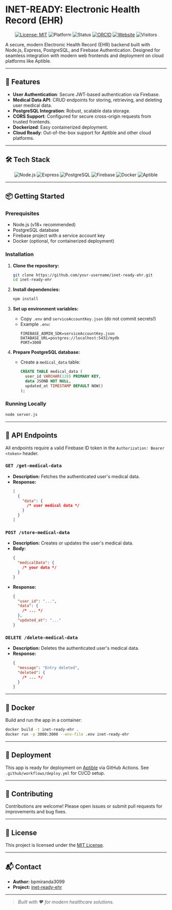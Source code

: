 # INET-READY: Electronic Health Record (EHR)

<div align="center">

[![License: MIT](https://img.shields.io/badge/License-MIT-blue.svg)](https://opensource.org/licenses/MIT)
![Platform](https://img.shields.io/badge/platform-Web-brightgreen)
![Status](https://img.shields.io/badge/status-Active-success)
[![ORCID](https://img.shields.io/badge/ORCID-0009--0008--4716--7429-green.svg)](https://orcid.org/0009-0008-4716-7429)
[![Website](https://img.shields.io/website?url=https%3A%2F%2Fbpmiranda3099.github.io%2Finet-ready-ehr%2F&label=Website&color=purple)](https://bpmiranda3099.github.io/inet-ready-ehr/)
![Visitors](https://visitor-badge.laobi.icu/badge?page_id=bpmiranda3099.inet-ready-ehr)

</div>

A secure, modern Electronic Health Record (EHR) backend built with Node.js, Express, PostgreSQL, and Firebase Authentication. Designed for seamless integration with modern web frontends and deployment on cloud platforms like Aptible.

---

## 🚀 Features

- **User Authentication**: Secure JWT-based authentication via Firebase.
- **Medical Data API**: CRUD endpoints for storing, retrieving, and deleting user medical data.
- **PostgreSQL Integration**: Robust, scalable data storage.
- **CORS Support**: Configured for secure cross-origin requests from trusted frontends.
- **Dockerized**: Easy containerized deployment.
- **Cloud Ready**: Out-of-the-box support for Aptible and other cloud platforms.

---

## 🛠️ Tech Stack

<p align="center">
  <img src="https://img.shields.io/badge/Node.js-339933?logo=node.js&logoColor=white&style=for-the-badge" alt="Node.js"/>
  <img src="https://img.shields.io/badge/Express-000000?logo=express&logoColor=white&style=for-the-badge" alt="Express"/>
  <img src="https://img.shields.io/badge/PostgreSQL-4169E1?logo=postgresql&logoColor=white&style=for-the-badge" alt="PostgreSQL"/>
  <img src="https://img.shields.io/badge/Firebase-FFCA28?logo=firebase&logoColor=white&style=for-the-badge" alt="Firebase"/>
  <img src="https://img.shields.io/badge/Docker-2496ED?logo=docker&logoColor=white&style=for-the-badge" alt="Docker"/>
  <img src="https://img.shields.io/badge/Aptible-2B2B2B?logo=aptible&logoColor=white&style=for-the-badge" alt="Aptible"/>
</p>

---

## 📦 Getting Started

### Prerequisites

- Node.js (v18+ recommended)
- PostgreSQL database
- Firebase project with a service account key
- Docker (optional, for containerized deployment)

### Installation

1. **Clone the repository:**
   ```sh
   git clone https://github.com/your-username/inet-ready-ehr.git
   cd inet-ready-ehr
   ```
2. **Install dependencies:**
   ```sh
   npm install
   ```
3. **Set up environment variables:**

   - Copy `.env` and `serviceAccountKey.json` (do not commit secrets!)
   - Example `.env`:
     ```env
     FIREBASE_ADMIN_SDK=serviceAccountKey.json
     DATABASE_URL=postgres://localhost:5432/mydb
     PORT=3000
     ```

4. **Prepare PostgreSQL database:**
   - Create a `medical_data` table:
     ```sql
     CREATE TABLE medical_data (
       user_id VARCHAR(128) PRIMARY KEY,
       data JSONB NOT NULL,
       updated_at TIMESTAMP DEFAULT NOW()
     );
     ```

### Running Locally

```sh
node server.js
```

---

## 🧪 API Endpoints

All endpoints require a valid Firebase ID token in the `Authorization: Bearer <token>` header.

### `GET /get-medical-data`

- **Description:** Fetches the authenticated user's medical data.
- **Response:**
  ```json
  [
    {
      "data": {
        /* user medical data */
      }
    }
  ]
  ```

### `POST /store-medical-data`

- **Description:** Creates or updates the user's medical data.
- **Body:**
  ```json
  {
    "medicalData": {
      /* your data */
    }
  }
  ```
- **Response:**
  ```json
  {
    "user_id": "...",
    "data": {
      /* ... */
    },
    "updated_at": "..."
  }
  ```

### `DELETE /delete-medical-data`

- **Description:** Deletes the authenticated user's medical data.
- **Response:**
  ```json
  {
    "message": "Entry deleted",
    "deleted": {
      /* ... */
    }
  }
  ```

---

## 🐳 Docker

Build and run the app in a container:

```sh
docker build -t inet-ready-ehr .
docker run -p 3000:3000 --env-file .env inet-ready-ehr
```

---

## 🚀 Deployment

This app is ready for deployment on [Aptible](https://www.aptible.com/) via GitHub Actions. See `.github/workflows/deploy.yml` for CI/CD setup.

---

## 🤝 Contributing

Contributions are welcome! Please open issues or submit pull requests for improvements and bug fixes.

---

## 📄 License

This project is licensed under the [MIT License](LICENSE).

---

## 📬 Contact

- **Author:** bpmiranda3099
- **Project:** [inet-ready-ehr](https://github.com/your-username/inet-ready-ehr)

---

> _Built with ❤️ for modern healthcare solutions._
